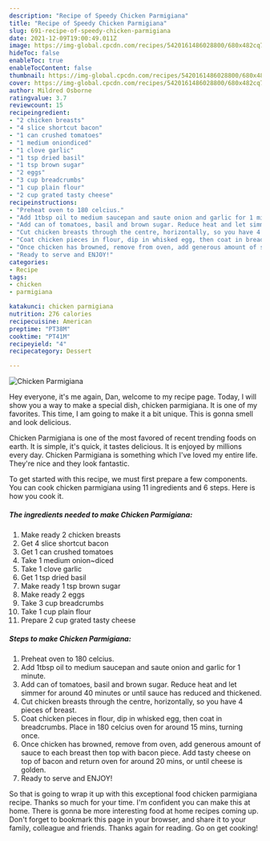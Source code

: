 ```yaml
---
description: "Recipe of Speedy Chicken Parmigiana"
title: "Recipe of Speedy Chicken Parmigiana"
slug: 691-recipe-of-speedy-chicken-parmigiana
date: 2021-12-09T19:00:49.011Z
image: https://img-global.cpcdn.com/recipes/5420161486028800/680x482cq70/chicken-parmigiana-recipe-main-photo.jpg
hideToc: false
enableToc: true
enableTocContent: false
thumbnail: https://img-global.cpcdn.com/recipes/5420161486028800/680x482cq70/chicken-parmigiana-recipe-main-photo.jpg
cover: https://img-global.cpcdn.com/recipes/5420161486028800/680x482cq70/chicken-parmigiana-recipe-main-photo.jpg
author: Mildred Osborne
ratingvalue: 3.7
reviewcount: 15
recipeingredient:
- "2 chicken breasts"
- "4 slice shortcut bacon"
- "1 can crushed tomatoes"
- "1 medium oniondiced"
- "1 clove garlic"
- "1 tsp dried basil"
- "1 tsp brown sugar"
- "2 eggs"
- "3 cup breadcrumbs"
- "1 cup plain flour"
- "2 cup grated tasty cheese"
recipeinstructions:
- "Preheat oven to 180 celcius."
- "Add 1tbsp oil to medium saucepan and saute onion and garlic for 1 minute."
- "Add can of tomatoes, basil and brown sugar. Reduce heat and let simmer for around 40 minutes or until sauce has reduced and thickened."
- "Cut chicken breasts through the centre, horizontally, so you have 4 pieces of breast."
- "Coat chicken pieces in flour, dip in whisked egg, then coat in breadcrumbs. Place in 180 celcius oven for around 15 mins, turning once."
- "Once chicken has browned, remove from oven, add generous amount of sauce to each breast then top with bacon piece. Add tasty cheese on top of bacon and return oven for around 20 mins, or until cheese is golden."
- "Ready to serve and ENJOY!"
categories:
- Recipe
tags:
- chicken
- parmigiana

katakunci: chicken parmigiana 
nutrition: 276 calories
recipecuisine: American
preptime: "PT38M"
cooktime: "PT41M"
recipeyield: "4"
recipecategory: Dessert

---
```



![Chicken Parmigiana](https://img-global.cpcdn.com/recipes/5420161486028800/680x482cq70/chicken-parmigiana-recipe-main-photo.jpg)

Hey everyone, it's me again, Dan, welcome to my recipe page. Today, I will show you a way to make a special dish, chicken parmigiana. It is one of my favorites. This time, I am going to make it a bit unique. This is gonna smell and look delicious.

Chicken Parmigiana is one of the most favored of recent trending foods on earth. It is simple, it's quick, it tastes delicious. It is enjoyed by millions every day. Chicken Parmigiana is something which I've loved my entire life. They're nice and they look fantastic.




To get started with this recipe, we must first prepare a few components. You can cook chicken parmigiana using 11 ingredients and 6 steps. Here is how you cook it.

<!--inarticleads1-->

##### The ingredients needed to make Chicken Parmigiana:

1. Make ready 2 chicken breasts
1. Get 4 slice shortcut bacon
1. Get 1 can crushed tomatoes
1. Take 1 medium onion~diced
1. Take 1 clove garlic
1. Get 1 tsp dried basil
1. Make ready 1 tsp brown sugar
1. Make ready 2 eggs
1. Take 3 cup breadcrumbs
1. Take 1 cup plain flour
1. Prepare 2 cup grated tasty cheese




<!--inarticleads2-->

##### Steps to make Chicken Parmigiana:

1. Preheat oven to 180 celcius.
1. Add 1tbsp oil to medium saucepan and saute onion and garlic for 1 minute.
1. Add can of tomatoes, basil and brown sugar. Reduce heat and let simmer for around 40 minutes or until sauce has reduced and thickened.
1. Cut chicken breasts through the centre, horizontally, so you have 4 pieces of breast.
1. Coat chicken pieces in flour, dip in whisked egg, then coat in breadcrumbs. Place in 180 celcius oven for around 15 mins, turning once.
1. Once chicken has browned, remove from oven, add generous amount of sauce to each breast then top with bacon piece. Add tasty cheese on top of bacon and return oven for around 20 mins, or until cheese is golden.
1. Ready to serve and ENJOY!



So that is going to wrap it up with this exceptional food chicken parmigiana recipe. Thanks so much for your time. I'm confident you can make this at home. There is gonna be more interesting food at home recipes coming up. Don't forget to bookmark this page in your browser, and share it to your family, colleague and friends. Thanks again for reading. Go on get cooking!
